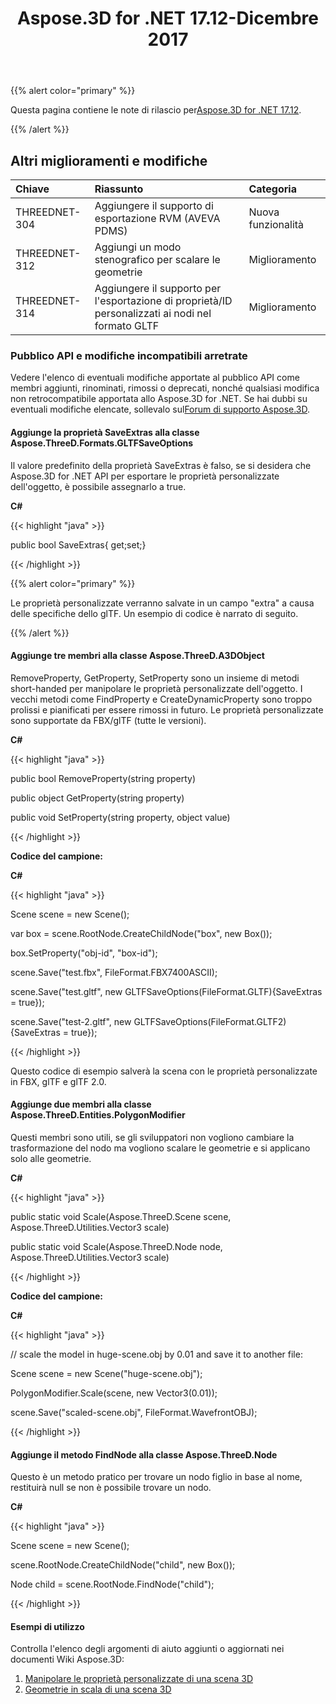 ﻿---
title: Aspose.3D for .NET 17.12-Dicembre 2017
type: docs
weight: 10
url: /it/net/aspose-3d-for-net-17-12-december-2017/
---
{{% alert color="primary" %}} 

Questa pagina contiene le note di rilascio per[Aspose.3D for .NET 17.12](https://www.nuget.org/packages/Aspose.3D/17.12.0).

{{% /alert %}} 
## **Altri miglioramenti e modifiche**

|**Chiave**|**Riassunto**|**Categoria**|
|:- |:- |:- |
|THREEDNET-304|Aggiungere il supporto di esportazione RVM (AVEVA PDMS)|Nuova funzionalità|
|THREEDNET-312|Aggiungi un modo stenografico per scalare le geometrie|Miglioramento|
|THREEDNET-314|Aggiungere il supporto per l'esportazione di proprietà/ID personalizzati ai nodi nel formato GLTF|Miglioramento|
### **Pubblico API e modifiche incompatibili arretrate**
Vedere l'elenco di eventuali modifiche apportate al pubblico API come membri aggiunti, rinominati, rimossi o deprecati, nonché qualsiasi modifica non retrocompatibile apportata allo Aspose.3D for .NET. Se hai dubbi su eventuali modifiche elencate, sollevalo sul[Forum di supporto Aspose.3D](https://forum.aspose.com/c/3d/18).
#### **Aggiunge la proprietà SaveExtras alla classe Aspose.ThreeD.Formats.GLTFSaveOptions**
Il valore predefinito della proprietà SaveExtras è falso, se si desidera che Aspose.3D for .NET API per esportare le proprietà personalizzate dell'oggetto, è possibile assegnarlo a true.

**C#**

{{< highlight "java" >}}

 public bool SaveExtras{ get;set;}

{{< /highlight >}}

{{% alert color="primary" %}} 

Le proprietà personalizzate verranno salvate in un campo "extra" a causa delle specifiche dello glTF. Un esempio di codice è narrato di seguito.

{{% /alert %}}
#### **Aggiunge tre membri alla classe Aspose.ThreeD.A3DObject**
RemoveProperty, GetProperty, SetProperty sono un insieme di metodi short-handed per manipolare le proprietà personalizzate dell'oggetto. I vecchi metodi come FindProperty e CreateDynamicProperty sono troppo prolissi e pianificati per essere rimossi in futuro. Le proprietà personalizzate sono supportate da FBX/glTF (tutte le versioni).

**C#**

{{< highlight "java" >}}

 public bool RemoveProperty(string property)

public object GetProperty(string property)

public void SetProperty(string property, object value)

{{< /highlight >}}

**Codice del campione:**

**C#**

{{< highlight "java" >}}

 Scene scene = new Scene();

var box = scene.RootNode.CreateChildNode("box", new Box());

box.SetProperty("obj-id", "box-id");

scene.Save("test.fbx", FileFormat.FBX7400ASCII);

scene.Save("test.gltf", new GLTFSaveOptions(FileFormat.GLTF){SaveExtras = true});

scene.Save("test-2.gltf", new GLTFSaveOptions(FileFormat.GLTF2){SaveExtras = true});

{{< /highlight >}}

Questo codice di esempio salverà la scena con le proprietà personalizzate in FBX, glTF e glTF 2.0.
#### **Aggiunge due membri alla classe Aspose.ThreeD.Entities.PolygonModifier**
Questi membri sono utili, se gli sviluppatori non vogliono cambiare la trasformazione del nodo ma vogliono scalare le geometrie e si applicano solo alle geometrie.

**C#**

{{< highlight "java" >}}

 public static void Scale(Aspose.ThreeD.Scene scene, Aspose.ThreeD.Utilities.Vector3 scale)

public static void Scale(Aspose.ThreeD.Node node, Aspose.ThreeD.Utilities.Vector3 scale)

{{< /highlight >}}

**Codice del campione:**

**C#**

{{< highlight "java" >}}

 // scale the model in huge-scene.obj by 0.01 and save it to another file:

Scene scene = new Scene("huge-scene.obj");

PolygonModifier.Scale(scene, new Vector3(0.01));

scene.Save("scaled-scene.obj", FileFormat.WavefrontOBJ);

{{< /highlight >}}
#### **Aggiunge il metodo FindNode alla classe Aspose.ThreeD.Node**
Questo è un metodo pratico per trovare un nodo figlio in base al nome, restituirà null se non è possibile trovare un nodo.

**C#**

{{< highlight "java" >}}

 Scene scene = new Scene();

scene.RootNode.CreateChildNode("child", new Box());

Node child = scene.RootNode.FindNode("child");

{{< /highlight >}}
#### **Esempi di utilizzo**
Controlla l'elenco degli argomenti di aiuto aggiunti o aggiornati nei documenti Wiki Aspose.3D:

1. [Manipolare le proprietà personalizzate di una scena 3D](/3d/it/net/manipulate-custom-properties-of-a-3d-scene/)
1. [Geometrie in scala di una scena 3D](/3d/it/net/scale-geometries-of-a-3d-scene/)
